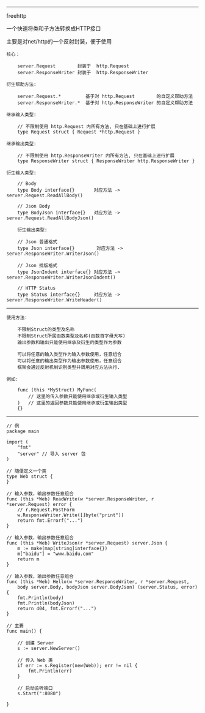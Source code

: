 ----------------
freehttp

一个快速将类和子方法转换成HTTP接口

主要是对net/http的一个反射封装，便于使用

	核心：
		
		server.Request        封装于  http.Request
		server.ResponseWriter 封装于  http.ResponseWriter

	衍生帮助方法:
	
		server.Request.*         基于对 http.Request        的自定义帮助方法
		server.ResponseWriter.*  基于对 http.ResponseWriter 的自定义帮助方法
		
	继承输入类型:
	
		// 不限制使用 http.Request 内所有方法, 只在基础上进行扩展
		type Request struct { Request *http.Request }

	继承输出类型:
	
		// 不限制使用 http.ResponseWriter 内所有方法, 只在基础上进行扩展
		type ResponseWriter struct { ResponseWriter http.ResponseWriter }
	
	衍生输入类型:
	
		// Body
		type Body interface{}       对应方法 -> server.Request.ReadAllBody()
		
		// Json Body
		type BodyJson interface{}   对应方法 -> server.Request.ReadAllBodyJson()
		
		衍生输出类型:
		
		// Json 普通格式
		type Json interface{}	     对应方法 -> server.ResponseWriter.WriterJson()
		
		// Json 排版格式
		type JsonIndent interface{} 对应方法 -> server.ResponseWriter.WriterJsonIndent()
			
		// HTTP Status
		type Status interface{}     对应方法 -> server.ResponseWriter.WriteHeader()


----------------

	使用方法:
	
		不限制Struct的类型及名称
		不限制Struct所属函数类型及名称(函数首字母大写)
		输出参数和输出只能使用继承及衍生的类型作为参数
		
		可以将任意的输入类型作为输入参数使用，任意组合
		可以将任意的输出类型作为输出参数使用，任意组合
		框架会通过反射机制识别类型并调用对应方法执行.
	
	例如:
	
		func (this *MyStruct) MyFunc(
			// 这里的传入参数只能使用继承或衍生输入类型
		)   // 这里的返回参数只能使用继承或衍生输出类型
		{}

----------------

	// 例
	package main

	import (
		"fmt"
		"server" // 导入 server 包
	)

	// 随便定义一个类
	type Web struct {
	}

	// 输入参数，输出参数任意组合
	func (this *Web) ReadWrite(w *server.ResponseWriter, r *server.Request) error {
		// r.Request.PostForm
		w.ResponseWriter.Write([]byte("print"))
		return fmt.Errorf("...")
	}
	
	// 输入参数，输出参数任意组合
	func (this *Web) WriteJson(r *server.Request) server.Json {
		m := make(map[string]interface{})
		m["baidu"] = "www.baidu.com"
		return m
	}
	
	// 输入参数，输出参数任意组合
	func (this *Web) Hello(w *server.ResponseWriter, r *server.Request, 
		body server.Body, bodyJson server.BodyJson) (server.Status, error) {
		fmt.Println(body)
		fmt.Println(bodyJson)
		return 404, fmt.Errorf("...")
	}

	// 主要
	func main() {

		// 创建 Server
		s := server.NewServer()

		// 传入 Web 类
		if err := s.Register(new(Web)); err != nil {
			fmt.Println(err)
		}
	
		// 启动监听端口
		s.Start(":8080")

	}

